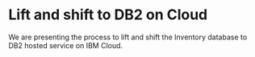 # Lift and shift to DB2 on Cloud
We are presenting the process to lift and shift the Inventory database to DB2 hosted service on IBM Cloud.
